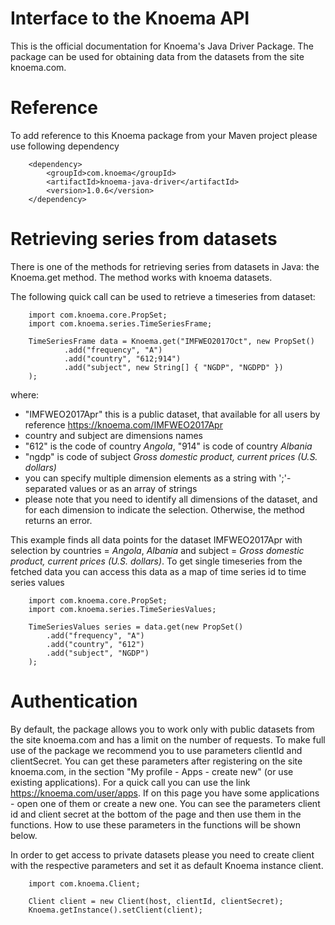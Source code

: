 Interface to the Knoema API
========

This is the official documentation for Knoema's Java Driver Package. The package can be used for obtaining data from the datasets from the site knoema.com.

# Reference

To add reference to this Knoema package from your Maven project please use following dependency

        <dependency>
            <groupId>com.knoema</groupId>
            <artifactId>knoema-java-driver</artifactId>
            <version>1.0.6</version>
        </dependency>
    
# Retrieving series from datasets
There is one of the methods for retrieving series from datasets in Java: the Knoema.get method. The method works with knoema datasets.

The following quick call can be used to retrieve a timeseries from dataset:

        import com.knoema.core.PropSet;
        import com.knoema.series.TimeSeriesFrame;

        TimeSeriesFrame data = Knoema.get("IMFWEO2017Oct", new PropSet()
                .add("frequency", "A")
                .add("country", "612;914")
                .add("subject", new String[] { "NGDP", "NGDPD" })
        );
   
where:

* "IMFWEO2017Apr" this is a public dataset, that available for all users by reference https://knoema.com/IMFWEO2017Apr
* country and subject are dimensions names
* "612" is the code of country *Angola*, "914" is code of country *Albania*
* "ngdp" is code of subject *Gross domestic product, current prices (U.S. dollars)*
* you can specify multiple dimension elements as a string with ';'-separated values or as an array of strings
* please note that you need to identify all dimensions of the dataset, and for each dimension to indicate the selection. Otherwise, the method returns an error.

This example finds all data points for the dataset IMFWEO2017Apr with selection by countries = *Angola*, *Albania* and subject =  *Gross domestic product, current prices (U.S. dollars)*. 
To get single timeseries from the fetched data you can access this data as a map of time series id to time series values 

        import com.knoema.core.PropSet;
        import com.knoema.series.TimeSeriesValues;
        
        TimeSeriesValues series = data.get(new PropSet()
            .add("frequency", "A")
            .add("country", "612")
            .add("subject", "NGDP")
        );

# Authentication
By default, the package allows you to work only with public datasets from the site knoema.com and has a limit on the number of requests.
To make full use of the package we recommend you to use parameters clientId and clientSecret.
You can get these parameters after registering on the site knoema.com, in the section "My profile - Apps - create new" (or use existing applications).
For a quick call you can use the link https://knoema.com/user/apps. 
If on this page you have some applications - open one of them or create a new one.
You can see the parameters client id and client secret at the bottom of the page and then use them in the functions.
How to use these parameters in the functions will be shown below.

In order to get access to private datasets please you need to create client with the respective parameters and set it as default Knoema instance client.

        import com.knoema.Client;
        
        Client client = new Client(host, clientId, clientSecret);
        Knoema.getInstance().setClient(client);
